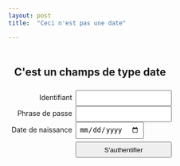 ```yaml
---
layout: post 
title:  "Ceci n'est pas une date"

---
```


<form role="form" id="date">
	<h2>C'est un champs de type date</h2>
	<div>
		<label for="Identifiant">Identifiant</label>
		<input type="text" id="Identifiant">
	</div>
	<div>
		<label for="Password">Phrase de passe</label>
		<input type="password" id="Password">
	</div>
	<div>
    		<label for="DateDeNaissance">Date de  naissance</label>
		<input type="date" id="DateDeNaissance">
	</div>
	<div>
		<div></div>
		<input type="submit" value="S'authentifier">
	</div>
</form>

<style>
	form#date {display:table}
	form#date > h2 {display:table-caption;text-align:center;padding:.4rem}
	form#date > div {display:table-row}
	form#date > div > * {display:table-cell;padding:.4rem}
	form#date label {text-align: right}
	form#date input[type=submit] {margin-top:.4rem;width:100%;}
</style>